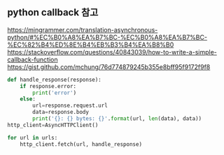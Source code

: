 ## python callback 참고
https://mingrammer.com/translation-asynchronous-python/#%EC%B0%A8%EA%B7%BC-%EC%B0%A8%EA%B7%BC-%EC%82%B4%ED%8E%B4%EB%B3%B4%EA%B8%B0
https://stackoverflow.com/questions/40843039/how-to-write-a-simple-callback-function
https://gist.github.com/mchung/76d774879245b355e8bff95f9172f9f8
```python
def handle_response(response):
	if response.error:
		print('error')
	else:
		url=response.request.url
		data=response.body
		print('{}: {} bytes: {}'.format(url, len(data), data))
http_client=AsyncHTTPClient()

for url in urls:
	http_client.fetch(url, handle_response)
```
